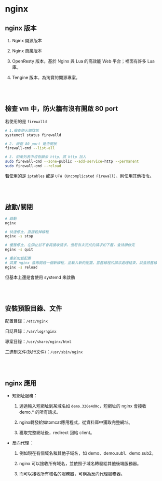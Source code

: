 # nginx

## nginx 版本
1. Nginx 開源版本

2. Nginx 商業版本

3. OpenResty 版本，基於 Nginx 與 Lua 的高效能 Web 平台；裡面有許多 Lua 庫。

4. Tengine 版本，為淘寶的開源專案。

<br/>

<br/>

## 檢查 vm 中，防火牆有沒有開啟 80 port 

若使用的是 `firewalld`
```sh
# 1.檢查防火牆狀態
systemctl status firewalld

# 2. 檢查 80 port 是否開放
firewall-cmd --list-all

# 3. 如果列表中沒有顯示 http，將 http 加入
sudo firewall-cmd --zone=public --add-service=http --permanent
sudo firewall-cmd --reload
```

若使用的是 `iptables` 或是 `UFW (Uncomplicated Firewall)`，則使用其他指令。

<br/>

<br/>

## 啟動/關閉

```sh
# 啟動
nginx 

# 快速停止，直接殺掉線程
nginx -s stop 

# 優雅停止，在停止前不會再接收請求，但若有未完成的請求如下載，會持續做完
nginx -s quit

# 重新加載配置
# 其實 nginx 會再開啟一個新線程，並載入新的配置，當舊線程的請求處理結束，就會將舊線程kill，達到優雅的效果
nginx -s reload
```

但基本上還是會使用 systemd 來啟動 

<br/>

<br/>

## 安裝預設目錄、文件

配置目錄：`/etc/nginx`

日誌目錄：`/var/log/nginx`

專案目錄：`/usr/share/nginx/html`

二進制文件(執行文件)：`/usr/sbin/nginx`

<br/>

<br/>

## nginx 應用

* 短網址服務：

    1. 透過輸入短網址到某域名如 `demo.320e4d0c`，短網址的 nginx 會接收 demo.* 的所有請求。

    2. nginx轉發給如tomcat應用程式，從資料庫中獲取完整網址。

    3. 獲取完整網址後，redirect 回給 client。

* 反向代理：

    1. 例如現在有個域名和其他子域名，如 demo、demo.sub1、demo.sub2。
    
    2. nginx 可以接收所有域名，並依照子域名轉發給其他後端服務器。
    
    3. 而可以接收所有域名的服務器，可稱為反向代理服務器。